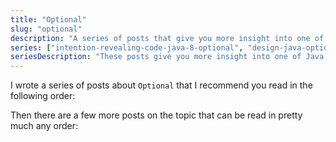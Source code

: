 ```yaml
---
title: "Optional"
slug: "optional"
description: "A series of posts that give you more insight into one of Java's more misunderstood and misused features as well as discussions related to it and its updates in future versions."
series: ["intention-revealing-code-java-8-optional", "design-java-optional", "why-isnt-java-optional-serializable", "serialize-java-optional"]
seriesDescription: "These posts give you more insight into one of Java's more misunderstood and misused features."
---
```


I wrote a series of posts about `Optional` that I recommend you read in the following order:

<postlist kind="series"></postlist>

Then there are a few more posts on the topic that can be read in pretty much any order:

<postlist kind="tag"></postlist>
